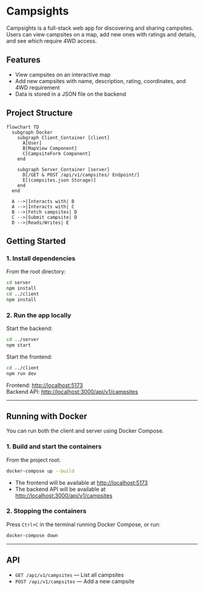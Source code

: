 # Campsights

Campsights is a full-stack web app for discovering and sharing campsites. Users can view campsites on a map, add new ones with ratings and details, and see which require 4WD access.

## Features

- View campsites on an interactive map
- Add new campsites with name, description, rating, coordinates, and 4WD requirement
- Data is stored in a JSON file on the backend

## Project Structure

```mermaid
flowchart TD
  subgraph Docker
    subgraph Client_Container [client]
      A[User]
      B[MapView Component]
      C[CampsiteForm Component]
    end

    subgraph Server_Container [server]
      D[/GET & POST /api/v1/campsites/ Endpoint/]
      E[(campsites.json Storage)]
    end
  end

  A -->|Interacts with| B
  A -->|Interacts with| C
  B -->|Fetch campsites| D
  C -->|Submit campsite| D
  D -->|Reads/Writes| E
```

## Getting Started

### 1. Install dependencies

From the root directory:

```sh
cd server
npm install
cd ../client
npm install
```

### 2. Run the app locally

Start the backend:

```sh
cd ../server
npm start
```

Start the frontend:

```sh
cd ../client
npm run dev
```

Frontend: [http://localhost:5173](http://localhost:5173)  
Backend API: [http://localhost:3000/api/v1/campsites](http://localhost:3000/api/v1/campsites)

---

## Running with Docker

You can run both the client and server using Docker Compose.

### 1. Build and start the containers

From the project root:

```sh
docker-compose up --build
```

- The frontend will be available at [http://localhost:5173](http://localhost:5173)
- The backend API will be available at [http://localhost:3000/api/v1/campsites](http://localhost:3000/api/v1/campsites)

### 2. Stopping the containers

Press `Ctrl+C` in the terminal running Docker Compose, or run:

```sh
docker-compose down
```

---

## API

- `GET /api/v1/campsites` — List all campsites
- `POST /api/v1/campsites` — Add a new campsite